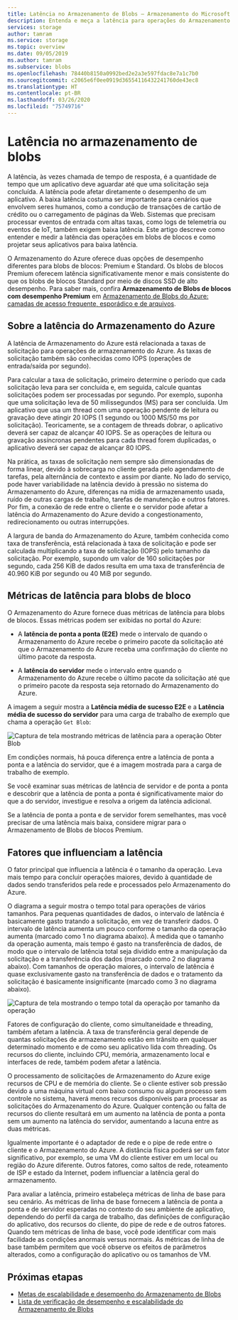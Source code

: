 ```yaml
---
title: Latência no Armazenamento de Blobs – Armazenamento do Microsoft Azure
description: Entenda e meça a latência para operações do Armazenamento de Blobs e saiba como projetar seus aplicativos do Armazenamento de Blobs para baixa latência.
services: storage
author: tamram
ms.service: storage
ms.topic: overview
ms.date: 09/05/2019
ms.author: tamram
ms.subservice: blobs
ms.openlocfilehash: 78440b8150a0992bed2e2a3e597fdac8e7a1c7b0
ms.sourcegitcommit: c2065e6f0ee0919d36554116432241760de43ec8
ms.translationtype: HT
ms.contentlocale: pt-BR
ms.lasthandoff: 03/26/2020
ms.locfileid: "75749716"
---
```

# <a name="latency-in-blob-storage"></a>Latência no armazenamento de blobs

A latência, às vezes chamada de tempo de resposta, é a quantidade de tempo que um aplicativo deve aguardar até que uma solicitação seja concluída. A latência pode afetar diretamente o desempenho de um aplicativo. A baixa latência costuma ser importante para cenários que envolvem seres humanos, como a condução de transações de cartão de crédito ou o carregamento de páginas da Web. Sistemas que precisam processar eventos de entrada com altas taxas, como logs de telemetria ou eventos de IoT, também exigem baixa latência. Este artigo descreve como entender e medir a latência das operações em blobs de blocos e como projetar seus aplicativos para baixa latência.

O Armazenamento do Azure oferece duas opções de desempenho diferentes para blobs de blocos: Premium e Standard. Os blobs de blocos Premium oferecem latência significativamente menor e mais consistente do que os blobs de blocos Standard por meio de discos SSD de alto desempenho. Para saber mais, confira **Armazenamento de Blobs de blocos com desempenho Premium** em [Armazenamento de Blobs do Azure: camadas de acesso frequente, esporádico e de arquivos](storage-blob-storage-tiers.md).

## <a name="about-azure-storage-latency"></a>Sobre a latência do Armazenamento do Azure

A latência de Armazenamento do Azure está relacionada a taxas de solicitação para operações de armazenamento do Azure. As taxas de solicitação também são conhecidas como IOPS (operações de entrada/saída por segundo).

Para calcular a taxa de solicitação, primeiro determine o período que cada solicitação leva para ser concluída e, em seguida, calcule quantas solicitações podem ser processadas por segundo. Por exemplo, suponha que uma solicitação leva de 50 milissegundos (MS) para ser concluída. Um aplicativo que usa um thread com uma operação pendente de leitura ou gravação deve atingir 20 IOPS (1 segundo ou 1000 MS/50 ms por solicitação). Teoricamente, se a contagem de threads dobrar, o aplicativo deverá ser capaz de alcançar 40 IOPS. Se as operações de leitura ou gravação assíncronas pendentes para cada thread forem duplicadas, o aplicativo deverá ser capaz de alcançar 80 IOPS.

Na prática, as taxas de solicitação nem sempre são dimensionadas de forma linear, devido à sobrecarga no cliente gerada pelo agendamento de tarefas, pela alternância de contexto e assim por diante. No lado do serviço, pode haver variabilidade na latência devido à pressão no sistema do Armazenamento do Azure, diferenças na mídia de armazenamento usada, ruído de outras cargas de trabalho, tarefas de manutenção e outros fatores. Por fim, a conexão de rede entre o cliente e o servidor pode afetar a latência do Armazenamento do Azure devido a congestionamento, redirecionamento ou outras interrupções.

A largura de banda do Armazenamento do Azure, também conhecida como taxa de transferência, está relacionada à taxa de solicitação e pode ser calculada multiplicando a taxa de solicitação (IOPS) pelo tamanho da solicitação. Por exemplo, supondo um valor de 160 solicitações por segundo, cada 256 KiB de dados resulta em uma taxa de transferência de 40.960 KiB por segundo ou 40 MiB por segundo.

## <a name="latency-metrics-for-block-blobs"></a>Métricas de latência para blobs de bloco

O Armazenamento do Azure fornece duas métricas de latência para blobs de blocos. Essas métricas podem ser exibidas no portal do Azure:

- A **latência de ponta a ponta (E2E)** mede o intervalo de quando o Armazenamento do Azure recebe o primeiro pacote da solicitação até que o Armazenamento do Azure receba uma confirmação do cliente no último pacote da resposta.

- A **latência do servidor** mede o intervalo entre quando o Armazenamento do Azure recebe o último pacote da solicitação até que o primeiro pacote da resposta seja retornado do Armazenamento do Azure.

A imagem a seguir mostra a **Latência média de sucesso E2E** e a **Latência média de sucesso do servidor** para uma carga de trabalho de exemplo que chama a operação `Get Blob`:

![Captura de tela mostrando métricas de latência para a operação Obter Blob](media/storage-blobs-latency/latency-metrics-get-blob.png)

Em condições normais, há pouca diferença entre a latência de ponta a ponta e a latência do servidor, que é a imagem mostrada para a carga de trabalho de exemplo.

Se você examinar suas métricas de latência de servidor e de ponta a ponta e descobrir que a latência de ponta a ponta é significativamente maior do que a do servidor, investigue e resolva a origem da latência adicional.

Se a latência de ponta a ponta e de servidor forem semelhantes, mas você precisar de uma latência mais baixa, considere migrar para o Armazenamento de Blobs de blocos Premium.

## <a name="factors-influencing-latency"></a>Fatores que influenciam a latência

O fator principal que influencia a latência é o tamanho da operação. Leva mais tempo para concluir operações maiores, devido à quantidade de dados sendo transferidos pela rede e processados pelo Armazenamento do Azure.

O diagrama a seguir mostra o tempo total para operações de vários tamanhos. Para pequenas quantidades de dados, o intervalo de latência é basicamente gasto tratando a solicitação, em vez de transferir dados. O intervalo de latência aumenta um pouco conforme o tamanho da operação aumenta (marcado como 1 no diagrama abaixo). À medida que o tamanho da operação aumenta, mais tempo é gasto na transferência de dados, de modo que o intervalo de latência total seja dividido entre a manipulação da solicitação e a transferência dos dados (marcado como 2 no diagrama abaixo). Com tamanhos de operação maiores, o intervalo de latência é quase exclusivamente gasto na transferência de dados e o tratamento da solicitação é basicamente insignificante (marcado como 3 no diagrama abaixo).

![Captura de tela mostrando o tempo total da operação por tamanho da operação](media/storage-blobs-latency/operation-time-size-chart.png)

Fatores de configuração do cliente, como simultaneidade e threading, também afetam a latência. A taxa de transferência geral depende de quantas solicitações de armazenamento estão em trânsito em qualquer determinado momento e de como seu aplicativo lida com threading. Os recursos do cliente, incluindo CPU, memória, armazenamento local e interfaces de rede, também podem afetar a latência.

O processamento de solicitações de Armazenamento do Azure exige recursos de CPU e de memória do cliente. Se o cliente estiver sob pressão devido a uma máquina virtual com baixo consumo ou algum processo sem controle no sistema, haverá menos recursos disponíveis para processar as solicitações do Armazenamento do Azure. Qualquer contenção ou falta de recursos do cliente resultará em um aumento na latência de ponta a ponta sem um aumento na latência do servidor, aumentando a lacuna entre as duas métricas.

Igualmente importante é o adaptador de rede e o pipe de rede entre o cliente e o Armazenamento do Azure. A distância física poderá ser um fator significativo, por exemplo, se uma VM do cliente estiver em um local ou região do Azure diferente. Outros fatores, como saltos de rede, roteamento de ISP e estado da Internet, podem influenciar a latência geral do armazenamento.

Para avaliar a latência, primeiro estabeleça métricas de linha de base para seu cenário. As métricas de linha de base fornecem a latência de ponta a ponta e de servidor esperadas no contexto do seu ambiente de aplicativo, dependendo do perfil da carga de trabalho, das definições de configuração do aplicativo, dos recursos do cliente, do pipe de rede e de outros fatores. Quando tem métricas de linha de base, você pode identificar com mais facilidade as condições anormais versus normais. As métricas de linha de base também permitem que você observe os efeitos de parâmetros alterados, como a configuração do aplicativo ou os tamanhos de VM.

## <a name="next-steps"></a>Próximas etapas

- [Metas de escalabilidade e desempenho do Armazenamento de Blobs](scalability-targets.md)
- [Lista de verificação de desempenho e escalabilidade do Armazenamento de Blobs](storage-performance-checklist.md)
